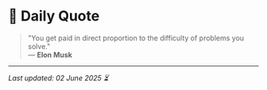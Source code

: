 # 📜 Daily Quote

> "You get paid in direct proportion to the difficulty of problems you solve."  
> — **Elon Musk**

---

_Last updated: 02 June 2025 ⏳_
